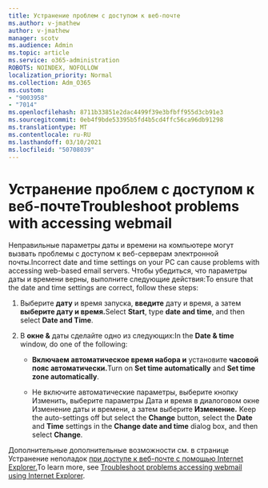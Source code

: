 ```yaml
---
title: Устранение проблем с доступом к веб-почте
ms.author: v-jmathew
author: v-jmathew
manager: scotv
ms.audience: Admin
ms.topic: article
ms.service: o365-administration
ROBOTS: NOINDEX, NOFOLLOW
localization_priority: Normal
ms.collection: Adm_O365
ms.custom:
- "9003958"
- "7014"
ms.openlocfilehash: 8711b33851e2dac4499f39e3bfbff955d3cb91e3
ms.sourcegitcommit: 0eb4f9bde53395b5fd4b5cd4ffc56ca96db91298
ms.translationtype: MT
ms.contentlocale: ru-RU
ms.lasthandoff: 03/10/2021
ms.locfileid: "50708039"
---
```

# <a name="troubleshoot-problems-with-accessing-webmail"></a><span data-ttu-id="2db84-102">Устранение проблем с доступом к веб-почте</span><span class="sxs-lookup"><span data-stu-id="2db84-102">Troubleshoot problems with accessing webmail</span></span>

<span data-ttu-id="2db84-103">Неправильные параметры даты и времени на компьютере могут вызвать проблемы с доступом к веб-серверам электронной почты.</span><span class="sxs-lookup"><span data-stu-id="2db84-103">Incorrect date and time settings on your PC can cause problems with accessing web-based email servers.</span></span> <span data-ttu-id="2db84-104">Чтобы убедиться, что параметры даты и времени верны, выполните следующие действия:</span><span class="sxs-lookup"><span data-stu-id="2db84-104">To ensure that the date and time settings are correct, follow these steps:</span></span>

1. <span data-ttu-id="2db84-105">Выберите **дату** и время запуска, **введите** дату и время, а затем **выберите дату и время.**</span><span class="sxs-lookup"><span data-stu-id="2db84-105">Select **Start**, type **date and time**, and then select **Date and Time**.</span></span>
2. <span data-ttu-id="2db84-106">В **окне &** даты сделайте одно из следующих:</span><span class="sxs-lookup"><span data-stu-id="2db84-106">In the **Date & time** window, do one of the following:</span></span>

    - <span data-ttu-id="2db84-107">**Включаем автоматическое время набора и** установите **часовой пояс автоматически.**</span><span class="sxs-lookup"><span data-stu-id="2db84-107">Turn on **Set time automatically** and **Set time zone automatically**.</span></span>

    - <span data-ttu-id="2db84-108">Не включите автоматические параметры, выберите  кнопку  Изменить, выберите  параметры Дата и время в диалоговом окне Изменение даты и времени, а затем выберите **Изменение.** </span><span class="sxs-lookup"><span data-stu-id="2db84-108">Keep the auto-settings off but select the **Change** button, select the **Date** and **Time** settings in the **Change date and time** dialog box, and then select **Change**.</span></span>

<span data-ttu-id="2db84-109">Дополнительные дополнительные возможности см. в странице Устранение неполадок [при доступе к веб-почте с помощью Internet Explorer.](https://answers.microsoft.com/windows/forum/all/problem-accessing-email-through-ie/41f871f3-6df3-4bc9-a5bd-7f71651a2888)</span><span class="sxs-lookup"><span data-stu-id="2db84-109">To learn more, see [Troubleshoot problems accessing webmail using Internet Explorer](https://answers.microsoft.com/windows/forum/all/problem-accessing-email-through-ie/41f871f3-6df3-4bc9-a5bd-7f71651a2888).</span></span>
